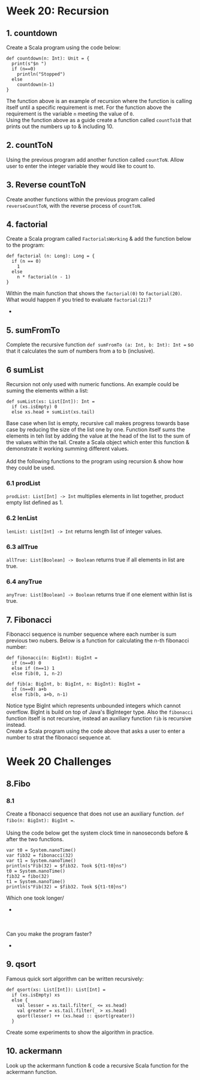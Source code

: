 # Week 20: Recursion
## 1. countdown
Create a Scala program using the code below:
```
def countdown(n: Int): Unit = {
  print(s"$n ")
  if (n==0)
    println("Stopped")
  else
    countdown(n-1)
}
```
The function above is an example of recursion where the function is calling itself until a specific requirement is met. For the function above the requirement is the variable `n` meeting the value of `0`. 
<br/>
Using the function above as a guide create a function called `countTo10` that prints out the numbers up to & including 10.

## 2. countToN
Using the previous program add another function called `countToN`. Allow user to enter the integer variable they would like to count to.

## 3. Reverse countToN
Create another functions within the previous program called `reverseCountToN`, with the reverse process of `countToN`. 

## 4. factorial
Create a Scala program called `FactorialsWorking` & add the function below to the program:
```
def factorial (n: Long): Long = {
  if (n == 0)
    1
  else
    n * factorial(n - 1)
}
```
Within the main function that shows the `factorial(0)` to `factorial(20)`. 
<br/>
What would happen if you tried to evaluate `factorial(21)`?
* <placeholder>

## 5. sumFromTo
Complete the recursive function `def sumFromTo (a: Int, b: Int): Int =` so that it calculates the sum of numbers from a to b (inclusive).

## 6 sumList
Recursion not only used with numeric functions. An example could be suming the elements within a list:
```
def sumList(xs: List[Int]): Int =
  if (xs.isEmpty) 0
  else xs.head + sumList(xs.tail)
```
Base case when list is empty, recursive call makes progress towards base case by reducing the size of the list one by one. Function itself sums the elements in teh list by adding the value at the head of the list to the sum of the values within the tail. Create a Scala object which enter this function & demonstrate it working summing different values. 
<br/><br/>
Add the following functions to the program using recursion & show how they could be used.

### 6.1 prodList
`prodList: List[Int] -> Int` multiplies elements in list together, product empty list defined as 1.

### 6.2 lenList
`lenList: List[Int] -> Int` returns length list of integer values.

### 6.3 allTrue
`allTrue: List[Boolean] -> Boolean` returns true if all elements in list are true.

### 6.4 anyTrue
`anyTrue: List[Boolean] -> Boolean` returns true if one element within list is true.

## 7. Fibonacci
Fibonacci sequence is number sequence where each number is sum previous two nubers. Below is a function for calculating the n-th fibonacci number:
```
def fibonacci(n: BigInt): BigInt =
  if (n==0) 0
  else if (n==1) 1
  else fib(0, 1, n-2)
  
def fib(a: BigInt, b: BigInt, n: BigInt): BigInt =
  if (n==0) a+b
  else fib(b, a+b, n-1)
```
Notice type BigInt which represents unbounded integers which cannot overflow. BigInt is build on top of Java's BigInteger type. Also the `fibonacci` function itself is not recursive, instead an auxiliary function `fib` is recursive instead.
<br/>
Create a Scala program using the code above that asks a user to enter a number to strat the fibonacci sequence at.

# Week 20 Challenges
## 8.Fibo
### 8.1
Create a fibonacci sequence that does not use an auxiliary function. `def fibo(n: BigInt): BigInt =`.
<br/><br/>
Using the code below get the system clock time in nanoseconds before & after the two functions.
```
var t0 = System.nanoTime()
var fib32 = fibonacci(32)
var t1 = System.nanoTime()
println(s"Fib(32) = $fib32. Took ${t1-t0}ns")
t0 = System.nanoTime()
fib32 = fibo(32)
t1 = System.nanoTime()
println(s"Fib(32) = $fib32. Took ${t1-t0}ns")
```
Which one took longer/
* <placeholder>
<br/><br/>
Can you make the program faster?
* <placeholder>

## 9. qsort
Famous quick sort algorithm can be written recursively:
```
def qsort(xs: List[Int]): List[Int] =
  if (xs.isEmpty) xs
  else {
    val lesser = xs.tail.filter(_ <= xs.head)
    val greater = xs.tail.filter(_ > xs.head)
    qsort(lesser) ++ (xs.head :: qsort(greater))
  }
```
Create some experiments to show the algorithm in practice.

## 10. ackermann
Look up the ackermann function & code a recursive Scala function for the ackermann function.
